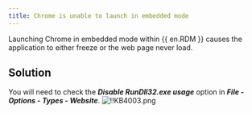 ```yaml
---
title: Chrome is unable to launch in embedded mode
---
```

Launching Chrome in embedded mode within {{ en.RDM }} causes the application to either freeze or the web page never load.
## Solution
You will need to check the ***Disable RunDll32.exe usage*** option in ***File - Options - Types - Website***.
![!!KB4003.png](https://webdevolutions.azureedge.net/docs/en/kb/KB4003.png)
